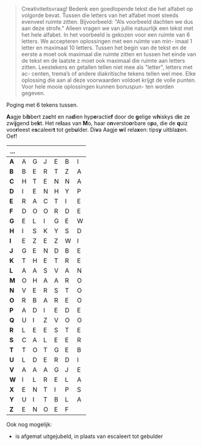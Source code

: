 > Creativiteitsvraag! Bedenk een goedlopende tekst die het alfabet op volgorde bevat. Tussen die letters van het alfabet moet steeds evenveel ruimte zitten. Bijvoorbeeld: "Als voorbeeld dachten we dus aan deze strofe." Alleen vragen we van jullie natuurlijk een tekst met het hele alfabet. In het voorbeeld is gekozen voor een ruimte van 6 letters. We accepteren oplossingen met een ruimte van min- imaal 1 letter en maximaal 10 letters. Tussen het begin van de tekst en de eerste a moet ook maximaal die ruimte zitten en tussen het einde van de tekst en de laatste z moet ook maximaal die ruimte aan letters zitten. Leestekens en getallen tellen niet mee als "letter", letters met ac- centen, trema’s of andere diakritische tekens tellen wel mee. Elke oplossing die aan al deze voorwaarden voldoet krijgt de volle punten. Voor hele mooie oplossingen kunnen bonuspun- ten worden gegeven.

Poging met 6 tekens tussen.

**A**agje bi**b**bert za**c**ht en na**d**ien hyp**e**ractie**f** door de **g**elige w**h**iskys d**i**e ze zwi**j**gend be**k**t.
Het re**l**aas van **M**o, haar o**n**versto**o**rbare o**p**a, die de **q**uiz voo**r**leest e**s**caleer**t** tot geb**u**lder.
Di**v**a Aagje **w**il rela**x**en: tips**y** uitbla**z**en. Oef!

| ...   |      |      |      |      |      |      |
| ----- | ---- | ---- | ---- | ---- | ---- | ---- |
| **A** | A    | G    | J    | E    | B    | I    |
| **B** | B    | E    | R    | T    | Z    | A    |
| **C** | H    | T    | E    | N    | N    | A    |
| **D** | I    | E    | N    | H    | Y    | P    |
| **E** | R    | A    | C    | T    | I    | E    |
| **F** | D    | O    | O    | R    | D    | E    |
| **G** | E    | L    | I    | G    | E    | W    |
| **H** | I    | S    | K    | Y    | S    | D    |
| **I** | E    | Z    | E    | Z    | W    | I    |
| **J** | G    | E    | N    | D    | B    | E    |
| **K** | T    | H    | E    | T    | R    | E    |
| **L** | A    | A    | S    | V    | A    | N    |
| **M** | O    | H    | A    | A    | R    | O    |
| **N** | V    | E    | R    | S    | T    | O    |
| **O** | R    | B    | A    | R    | E    | O    |
| **P** | A    | D    | I    | E    | D    | E    |
| **Q** | U    | I    | Z    | V    | O    | O    |
| **R** | L    | E    | E    | S    | T    | E    |
| **S** | C    | A    | L    | E    | E    | R    |
| **T** | T    | O    | T    | G    | E    | B    |
| **U** | L    | D    | E    | R    | D    | I    |
| **V** | A    | A    | A    | G    | J    | E    |
| **W** | I    | L    | R    | E    | L    | A    |
| **X** | E    | N    | T    | I    | P    | S    |
| **Y** | U    | I    | T    | B    | L    | A    |
| **Z** | E    | N    | O    | E    | F    |      |

Ook nog mogelijk:
- is afgemat uitgejubeld, in plaats van escaleert tot gebulder
